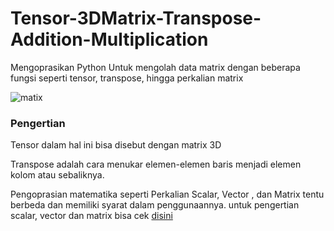 # Tensor-3DMatrix-Transpose-Addition-Multiplication
Mengoprasikan Python Untuk mengolah data matrix dengan beberapa fungsi seperti tensor, transpose, hingga perkalian matrix

![matix](https://user-images.githubusercontent.com/87703066/154656933-931888a1-cb9e-46e3-a18e-8bad6d32c4e2.png)


### Pengertian
Tensor dalam hal ini bisa disebut dengan matrix 3D

Transpose adalah cara menukar elemen-elemen baris menjadi elemen kolom atau sebaliknya.

Pengoprasian matematika seperti Perkalian Scalar, Vector , dan Matrix tentu berbeda dan memiliki syarat dalam penggunaannya.
untuk pengertian scalar, vector dan matrix bisa cek <a href="https://github.com/yudhiahmadi/Build-Scalar-Vector-Matrix-Python">disini</a>
